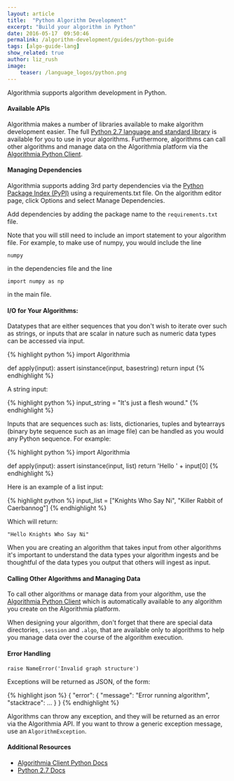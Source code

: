 ```yaml
---
layout: article
title:  "Python Algorithm Development"
excerpt: "Build your algorithm in Python"
date: 2016-05-17  09:50:46
permalink: /algorithm-development/guides/python-guide
tags: [algo-guide-lang]
show_related: true
author: liz_rush
image:
    teaser: /language_logos/python.png
---
```


Algorithmia supports algorithm development in Python.

#### Available APIs

Algorithmia makes a number of libraries available to make algorithm development easier.
The full <a href="https://docs.python.org/2.7/">Python 2.7 language and standard library</a>
is available for you to use in your algorithms. Furthermore, algorithms can call other algorithms and manage data on the Algorithmia platform
via the <a href="http://developers.algorithmia.com/clients/python/">Algorithmia Python Client</a>.

#### Managing Dependencies

Algorithmia supports adding 3rd party dependencies via the <a href="https://pypi.python.org/pypi">Python Package Index (PyPI)</a> using a requirements.txt file. On the algorithm editor page, click Options and select Manage Dependencies.

Add dependencies by adding the package name to the `requirements.txt` file.

Note that you will still need to include an import statement to your algorithm file. For example, to make use of numpy, you would include the line

`numpy`

in the dependencies file and the line

`import numpy as np`

in the main file.

#### I/O for Your Algorithms:

Datatypes that are either sequences that you don't wish to iterate over such as strings, or inputs that are scalar in nature such as numeric data types can be accessed via input.

{% highlight python %}
import Algorithmia

def apply(input):
    assert isinstance(input, basestring)
    return input
{% endhighlight %}

A string input:

{% highlight python %}
input_string = "It's just a flesh wound."
{% endhighlight %}

Inputs that are sequences such as: lists, dictionaries, tuples and bytearrays (binary byte sequence such as an image file) can be handled as you would any Python sequence. For example:

{% highlight python %}
import Algorithmia

def apply(input):
    assert isinstance(input, list)
    return 'Hello ' + input[0]
{% endhighlight %}

Here is an example of a list input:

{% highlight python %}
input_list = ["Knights Who Say Ni", "Killer Rabbit of Caerbannog"]
{% endhighlight %}

Which will return:

`"Hello Knights Who Say Ni"`

When you are creating an algorithm that takes input from other algorithms it's important to understand the data types your algorithm ingests and be thoughtful of the data types you output that others will ingest as input.

#### Calling Other Algorithms and Managing Data

To call other algorithms or manage data from your algorithm, use the [Algorithmia Python Client](#python-client) which is automatically available to any algorithm you create on the Algorithmia platform.

When designing your algorithm, don't forget that there are special data directories, `.session` and `.algo`, that are available only to algorithms to help you manage data over the course of the algorithm execution.

#### Error Handling

`raise NameError('Invalid graph structure')`

Exceptions will be returned as JSON, of the form:

{% highlight json %}
{
  "error": {
    "message": "Error running algorithm",
    "stacktrace": ...
  }
}
{% endhighlight %}

Algorithms can throw any exception, and they will be returned as an error via the Algorithmia API. If you want to throw a generic exception message, use an `AlgorithmException`.

#### Additional Resources

* <a href="http://developers.algorithmia.com/clients/python/">Algorithmia Client Python Docs <i class="fa fa-external-link"></i></a>
* <a href="https://docs.python.org/2.7/">Python 2.7 Docs</a>
